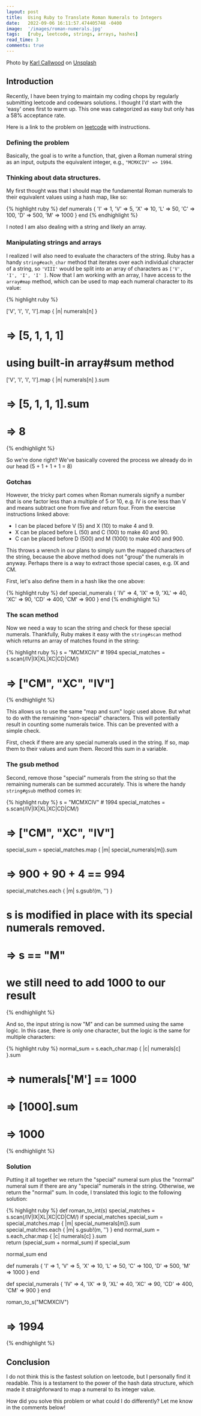 ```yaml
---
layout: post
title:  Using Ruby to Translate Roman Numerals to Integers
date:   2022-09-06 16:11:57.474405748 -0400
image:  '/images/roman-numerals.jpg'
tags:   [ruby, leetcode, strings, arrays, hashes]
read_time: 3
comments: true
---
```

Photo by <a href="https://unsplash.com/@climatechangevi?utm_source=unsplash&utm_medium=referral&utm_content=creditCopyText">Karl Callwood</a> on <a href="https://unsplash.com/s/photos/roman-numeral?utm_source=unsplash&utm_medium=referral&utm_content=creditCopyText">Unsplash</a>
  
## Introduction

Recently, I have been trying to maintain my coding chops by regularly submitting leetcode and codewars solutions. I thought I'd start with the 'easy' ones first to warm up. This one was categorized as easy but only has a 58% acceptance rate. 

Here is a link to the problem on [leetcode](https://leetcode.com/problems/roman-to-integer/) with instructions.

### Defining the problem
Basically, the goal is to write a function, that, given a Roman numeral string as an input, outputs the equivalent integer, e.g., `"MCMXCIV" => 1994`.

### Thinking about data structures.

My first thought was that I should map the fundamental Roman numerals to their equivalent values using a hash map, like so:

{% highlight ruby %}
def numerals
  {
    'I' => 1,
    'V' => 5,
    'X' => 10,
    'L' => 50,
    'C' => 100,
    'D' => 500,
    'M' => 1000
  }
end
{% endhighlight %}

I noted I am also dealing with a string and likely an array.

### Manipulating strings and arrays

I realized I will also need to evaluate the characters of the string. Ruby has a handy `string#each_char` method that iterates over each individual character of a string, so `'VIII'` would be split into an array of characters as `['V', 'I', 'I', 'I' ]`. Now that I am working with an array, I have access to the `array#map` method, which can be used to map each numeral character to its value:

{% highlight ruby %}

['V', 'I', 'I', 'I'].map { |n| numerals[n] }
# => [5, 1, 1, 1]

# using built-in array#sum method
['V', 'I', 'I', 'I'].map { |n| numerals[n] }.sum

# => [5, 1, 1, 1].sum
# => 8

{% endhighlight %}

So we're done right? We've basically covered the process we already do in our head (5 + 1 + 1 + 1 = 8)

### Gotchas

However, the tricky part comes when Roman numerals signify a number that is one factor less than a multiple of 5 or 10, e.g. IV is one less than V and means subtract one from five and return four. From the exercise instructions linked above:

- I can be placed before V (5) and X (10) to make 4 and 9. 
- X can be placed before L (50) and C (100) to make 40 and 90. 
- C can be placed before D (500) and M (1000) to make 400 and 900.

This throws a wrench in our plans to simply sum the mapped characters of the string, because the above method does not "group" the numerals in anyway. Perhaps there is a way to extract those special cases, e.g. IX and CM.

First, let's also define them in a hash like the one above:

{% highlight ruby %}
def special_numerals
  {
    'IV' => 4,
    'IX' => 9,
    'XL' => 40,
    'XC' => 90,
    'CD' => 400,
    'CM' => 900
  }
end
{% endhighlight %}

### The scan method

Now we need a way to scan the string and check for these special numerals. Thankfully, Ruby makes it easy with the `string#scan` method which returns an array of matches found in the string:

{% highlight ruby %}
  s = "MCMXCIV" # 1994
  special_matches = s.scan(/IV|IX|XL|XC|CD|CM/)
  # => ["CM", "XC", "IV"]
{% endhighlight %}

This allows us to use the same "map and sum" logic used above. But what to do with the remaining "non-special" characters. This will potentially result in counting some numerals twice. This can be prevented with a simple check.

First, check if there are any special numerals used in the string. If so, map them to their values and sum them. Record this sum in a variable.

### The gsub method

Second, remove those "special" numerals from the string so that the remaining numerals can be summed accurately. This is where the handy `string#gsub` method comes in:

{% highlight ruby %}
  s = "MCMXCIV" # 1994
  special_matches = s.scan(/IV|IX|XL|XC|CD|CM/)
  # => ["CM", "XC", "IV"]
  special_sum = special_matches.map { |m| special_numerals[m]}.sum
  # => 900 + 90 + 4 == 994
  special_matches.each { |m| s.gsub!(m, '') }
  # s is modified in place with its special numerals removed.
  # => s == "M"
  # we still need to add 1000 to our result
{% endhighlight %}

And so, the input string is now "M" and can be summed using the same logic. In this case, there is only one character, but the logic is the same for multiple characters:

{% highlight ruby %}
  normal_sum = s.each_char.map { |c| numerals[c] }.sum  
  # => numerals['M'] == 1000
  # => [1000].sum
  # => 1000
{% endhighlight %}

### Solution

Putting it all together we return the "special" numeral sum plus the "normal" numeral sum if there are any "special" numerals in the string. Otherwise, we return the "normal" sum. In code, I translated this logic to the following solution:

{% highlight ruby %}
def roman_to_int(s)
  special_matches = s.scan(/IV|IX|XL|XC|CD|CM/)
  if special_matches
    special_sum = special_matches.map { |m| special_numerals[m]}.sum
    special_matches.each { |m| s.gsub!(m, '') }
  end
  normal_sum = s.each_char.map { |c| numerals[c] }.sum  
  return (special_sum + normal_sum) if special_sum
  
  normal_sum
end

def numerals
  {
    'I' => 1,
    'V' => 5,
    'X' => 10,
    'L' => 50,
    'C' => 100,
    'D' => 500,
    'M' => 1000
  }
end

def special_numerals
  {
    'IV' => 4,
    'IX' => 9,
    'XL' => 40,
    'XC' => 90,
    'CD' => 400,
    'CM' => 900
  }
end

roman_to_s("MCMXCIV")
# => 1994
{% endhighlight %}

## Conclusion

I do not think this is the fastest solution on leetcode, but I personally find it readable. This is a testament to the power of the hash data structure, which made it straighforward to map a numeral to its integer value. 

How did you solve this problem or what could I do differently? Let me know in the comments below!